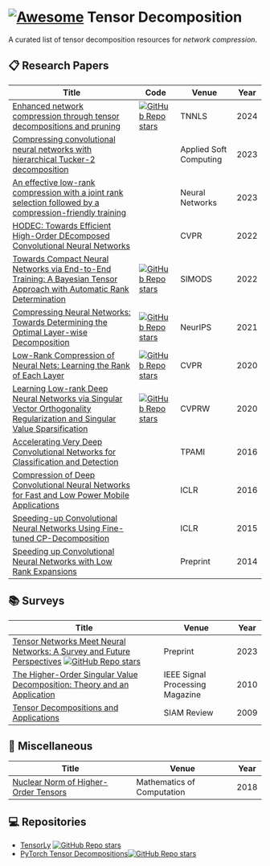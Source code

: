 # [![Awesome](https://awesome.re/badge.svg)](https://awesome.re) Tensor Decomposition 
A curated list of tensor decomposition resources for *network compression*.

## :clipboard: Research Papers
| Title                                                        | Code      | Venue      | Year |
| ------------------------------------------------------------ | ----------| ---------- | ---- |
| [Enhanced network compression through tensor decompositions and pruning](https://hal.science/hal-04475167v1) |[![GitHub Repo stars](https://img.shields.io/github/stars/pvtien96/NORTON)](https://github.com/pvtien96/NORTON)| TNNLS | 2024 |
| [Compressing convolutional neural networks with hierarchical Tucker-2 decomposition](https://www.sciencedirect.com/science/article/pii/S156849462200905X) || Applied Soft Computing | 2023 |
| [An effective low-rank compression with a joint rank selection followed by a compression-friendly training](https://www.sciencedirect.com/science/article/pii/S0893608023000242) || Neural Networks | 2023 |
| [HODEC: Towards Efficient High-Order DEcomposed Convolutional Neural Networks](https://ieeexplore.ieee.org/document/9879408) || CVPR | 2022 |
| [Towards Compact Neural Networks via End-to-End Training: A Bayesian Tensor Approach with Automatic Rank Determination](https://arxiv.org/abs/2010.08689) |[![GitHub Repo stars](https://img.shields.io/github/stars/colehawkins/bayesian-tensor-rank-determination)](https://github.com/colehawkins/bayesian-tensor-rank-determination)| SIMODS | 2022 |
| [Compressing Neural Networks: Towards Determining the Optimal Layer-wise Decomposition](https://arxiv.org/abs/2107.11442) |[![GitHub Repo stars](https://img.shields.io/github/stars/lucaslie/torchprune)](https://github.com/lucaslie/torchprune)| NeurIPS | 2021 |
| [Low-Rank Compression of Neural Nets: Learning the Rank of Each Layer](https://ieeexplore.ieee.org/document/9157223) |[![GitHub Repo stars](https://img.shields.io/github/stars/UCMerced-ML/LC-model-compression)](https://github.com/UCMerced-ML/LC-model-compression)| CVPR | 2020 |
| [Learning Low-rank Deep Neural Networks via Singular Vector Orthogonality Regularization and Singular Value Sparsification](https://arxiv.org/abs/2004.09031) |[![GitHub Repo stars](https://img.shields.io/github/stars/yanghr/SVD_Prune_EDLCV)](https://github.com/yanghr/SVD_Prune_EDLCV)| CVPRW | 2020 |
| [Accelerating Very Deep Convolutional Networks for Classification and Detection](https://arxiv.org/abs/1505.06798) || TPAMI | 2016 |
| [Compression of Deep Convolutional Neural Networks for Fast and Low Power Mobile Applications](https://arxiv.org/abs/1511.06530) || ICLR | 2016 |
| [Speeding-up Convolutional Neural Networks Using Fine-tuned CP-Decomposition](https://arxiv.org/abs/1412.6553) || ICLR | 2015 |
| [Speeding up Convolutional Neural Networks with Low Rank Expansions](https://arxiv.org/abs/1405.3866) || Preprint | 2014 |

## :books: Surveys
| Title                                                        | Venue      | Year |
| ------------------------------------------------------------ | ---------- | ---- |
| [Tensor Networks Meet Neural Networks: A Survey and Future Perspectives](https://arxiv.org/abs/2302.09019) [![GitHub Repo stars](https://img.shields.io/github/stars/tnbar/awesome-tensorial-neural-networks)](https://github.com/tnbar/awesome-tensorial-neural-networks)| Preprint | 2023 |
| [The Higher-Order Singular Value Decomposition: Theory and an Application](https://ieeexplore.ieee.org/document/5447070) | IEEE Signal Processing Magazine | 2010 |
| [Tensor Decompositions and Applications](https://epubs.siam.org/doi/10.1137/07070111X) | SIAM Review | 2009 |

## :blue_book: Miscellaneous
| Title                                                        | Venue      | Year |
| ------------------------------------------------------------ | ---------- | ---- |
| [Nuclear Norm of Higher-Order Tensors](https://arxiv.org/abs/1410.6072) | Mathematics of Computation | 2018 |

## :computer: Repositories
- [TensorLy](https://github.com/tensorly/tensorly) [![GitHub Repo stars](https://img.shields.io/github/stars/tensorly/tensorly)](https://github.com/tensorly/tensorly)
- [PyTorch Tensor Decompositions](https://jacobgil.github.io/deeplearning/tensor-decompositions-deep-learning)[![GitHub Repo stars](https://img.shields.io/github/stars/jacobgil/pytorch-tensor-decompositions)](https://github.com/jacobgil/pytorch-tensor-decompositions)

